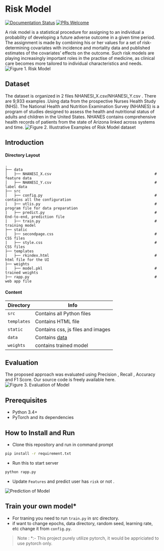 # Risk Model
[![Documentation Status](https://readthedocs.org/projects/fairscale/badge/?version=latest)](https://fairscale.readthedocs.io/en/latest/?badge=latest) [![PRs Welcome](https://img.shields.io/badge/PRs-welcome-brightgreen.svg)](https://github.com/facebookresearch/fairscale/blob/master/CONTRIBUTING.md)

A risk model is a statistical procedure for assigning to an individual a probability of developing a future adverse outcome in a given time period. The assignment is made 
by combining his or her values for a set of risk-determining covariates with incidence and mortality data and published estimates of the covariates’ effects on the outcome. 
Such risk models are playing increasingly important roles in the practise of medicine, as clinical care becomes more tailored to individual characteristics and needs. 
<img src="readme_images/fig1.jpg" alt="Figure 1.  Risk Model " width="" height="">

## Dataset 
The dataset is organized in 2 files NHANESI_X.csv/NHANESI_Y.csv . There are 9,933 examples .Using data from the prospective Nurses Health Study (NHS).
The National Health and Nutrition Examination Survey (NHANES) is a program of studies designed to assess the health and nutritional status of adults and children in the United States. 
NHANES contains comprehensive health  records  of  patients  from  the  state  of  Arizona linked  across  systems  and  time.
<img src="readme_images/fig2.jpg" alt="Figure 2. Illustrative Examples of Risk Model dataset" width="" height="">

## Introduction

#### Directory Layout 
    .
    ├── data                                                            
    │   ├── NHANESI_X.csv                                               # feature data
    │   ├── NHANESI_Y.csv                                               # label data
    ├── src
    │   ├── config.py                                                   # contains all the configuration
    |   ├── utlis.py                                                    # program file for data preparation
    |   ├── predict.py                                                  # End-to-end, prediction file
    |   ├── train.py                                                    # training model 
    ├── static
    |   ├── secondpage.css                                              # CSS files
    |   ├── style.css                                                   # CSS files
    ├── templates
    |   ├── rkindex.html                                                # html file for the UI
    ├── weights
    |   ├── model.pkl                                                   # trained weights
    ├── rapp.py                                                         # web app file
    
#### Content
| Directory | Info |
|-----------|--------------|
| `src` | Contains all Python files |
| `templates` | Contains HTML file |
| `static` | Contains css, js files and images  |
| `data` | Contains [data](https://wwwn.cdc.gov/nchs/nhanes/default.aspx)   |
| `weights` | contains trained model |

## Evaluation 
The proposed approach was evaluated using Precision , Recall , Accuracy and F1 Score. Our source code is freely available here.
<img src="readme_images/fig3.jpeg" alt="Figure 3. Evaluation of Model " width="" height="">

## Prerequisites
* Python 3.4+
* PyTorch and its dependencies

## How to Install and Run
* Clone this repository and run in command prompt
```bash
pip install -r requirement.txt
``` 
* Run this to start server
```bash
python rapp.py
``` 
* Update `Features` and predict user has `risk` or not .

<img src="readme_images/fig4.jpg" alt=" Prediction of Model " width="" height="">


## Train your own model*
* For traning you need to run `train.py` in src directory.
* if want to change epochs, data directory, random seed, learning rate, etc change it from `config.py`.

> Note :
> *:- This project purely utilize pytorch, it would be appriciated to use pytorch only.
